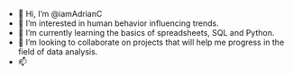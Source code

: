 - 👋 Hi, I’m @iamAdrianC
- 👀 I’m interested in human behavior influencing trends.
- 🌱 I’m currently learning the basics of spreadsheets, SQL and Python.
- 💞️ I’m looking to collaborate on projects that will help me progress in the field of data analysis.
- 📫 

<!---
iamAdrianC/iamAdrianC is a ✨ special ✨ repository because its `README.md` (this file) appears on your GitHub profile.
You can click the Preview link to take a look at your changes.
--->
